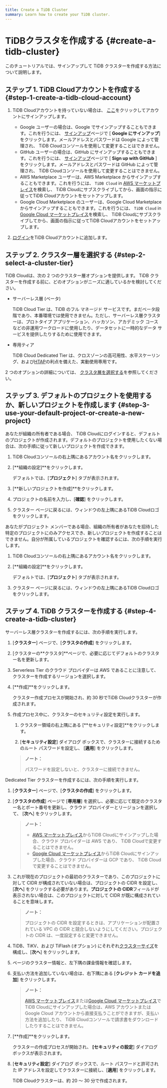 ```yaml
---
title: Create a TiDB Cluster
summary: Learn how to create your TiDB cluster.
---
```


# TiDBクラスタを作成する {#create-a-tidb-cluster}

このチュートリアルでは、サインアップして TiDB クラスターを作成する方法について説明します。

## ステップ 1. TiDB Cloudアカウントを作成する {#step-1-create-a-tidb-cloud-account}

1.  TiDB Cloudアカウントを持っていない場合は、 [ここ](https://tidbcloud.com/signup)をクリックしてアカウントにサインアップします。

    -   Google ユーザーの場合は、Google でサインアップすることもできます。これを行うには、 [サインアップ](https://tidbcloud.com/signup)ページで [ **Google にサインアップ**] をクリックします。メールアドレスとパスワードは Google によって管理され、 TiDB Cloudコンソールを使用して変更することはできません。
    -   GitHub ユーザーの場合は、GitHub にサインアップすることもできます。これを行うには、 [サインアップ](https://tidbcloud.com/signup)ページで [ **Sign up with GitHub** ] をクリックします。メールアドレスとパスワードは GitHub によって管理され、 TiDB Cloudコンソールを使用して変更することはできません。
    -   AWS Marketplace ユーザーは、AWS Marketplace からサインアップすることもできます。これを行うには、 `TiDB Cloud` in [AWS マーケットプレイス](https://aws.amazon.com/marketplace)を検索し、 TiDB Cloudにサブスクライブしてから、画面の指示に従ってTiDB Cloudアカウントをセットアップします。
    -   Google Cloud Marketplace のユーザーは、Google Cloud Marketplace からサインアップすることもできます。これを行うには、 `TiDB Cloud` in [Google Cloud マーケットプレイス](https://console.cloud.google.com/marketplace)を検索し、 TiDB Cloudにサブスクライブしてから、画面の指示に従ってTiDB Cloudアカウントをセットアップします。

2.  [ログイン](https://tidbcloud.com/)をTiDB Cloudアカウントに追加します。

## ステップ 2. クラスター層を選択する {#step-2-select-a-cluster-tier}

TiDB Cloudは、次の 2 つのクラスター層オプションを提供します。 TiDB クラスターを作成する前に、どのオプションがニーズに適しているかを検討してください。

-   サーバーレス層 (ベータ)

    TiDB Cloud Tier は、TiDB のフル マネージド サービスです。まだベータ段階であり、本番環境では使用できません。ただし、サーバーレス層クラスターは、プロトタイプ アプリケーション、ハッカソン、アカデミック コースなどの非運用ワークロードに使用したり、データセットに一時的なデータ サービスを提供したりするために使用できます。

-   専用ティア

    TiDB Cloud Dedicated Tier は、クロスゾーンの高可用性、水平スケーリング、および[HTAP](https://en.wikipedia.org/wiki/Hybrid_transactional/analytical_processing)の利点を備えた、実動使用専用です。

2 つのオプションの詳細については、 [クラスタ層を選択する](/tidb-cloud/select-cluster-tier.md)を参照してください。

## ステップ 3. デフォルトのプロジェクトを使用するか、新しいプロジェクトを作成します {#step-3-use-your-default-project-or-create-a-new-project}

あなたが組織の所有者である場合、 TiDB Cloudにログインすると、デフォルトのプロジェクトが作成されます。デフォルトのプロジェクトを使用したくない場合は、次の手順に従って新しいプロジェクトを作成できます。

1.  TiDB Cloudコンソールの右上隅にあるアカウント名をクリックします。

2.  [**組織の設定]**をクリックします。

    デフォルトでは、[**プロジェクト**] タブが表示されます。

3.  [**新しいプロジェクトを作成]**をクリックします。

4.  プロジェクトの名前を入力し、[**確認**] をクリックします。

5.  クラスター ページに戻るには、ウィンドウの左上隅にあるTiDB Cloudロゴをクリックします。

あなたがプロジェクト メンバーである場合、組織の所有者があなたを招待した特定のプロジェクトにのみアクセスでき、新しいプロジェクトを作成することはできません。自分が所属しているプロジェクトを確認するには、次の手順を実行します。

1.  TiDB Cloudコンソールの右上隅にあるアカウント名をクリックします。

2.  [**組織の設定]**をクリックします。

    デフォルトでは、[**プロジェクト**] タブが表示されます。

3.  クラスター ページに戻るには、ウィンドウの左上隅にあるTiDB Cloudロゴをクリックします。

## ステップ 4. TiDB クラスターを作成する {#step-4-create-a-tidb-cluster}

<SimpleTab>
<div label="Serverless Tier">

サーバーレス層クラスターを作成するには、次の手順を実行します。

1.  [**クラスター**] ページで、[<strong>クラスタの作成</strong>] をクリックします。

2.  [クラスターの**クラスタ]**ページで、必要に応じてデフォルトのクラスター名を更新します。

3.  Serverless Tier のクラウド プロバイダーは AWS であることに注意して、クラスターを作成するリージョンを選択します。

4.  [**作成]**をクリックします。

    クラスター作成プロセスが開始され、約 30 秒でTiDB Cloudクラスターが作成されます。

5.  作成プロセス中に、クラスターのセキュリティ設定を実行します。

    1.  クラスター領域の右上隅にある [**セキュリティ設定]**をクリックします。

    2.  [**セキュリティ設定**] ダイアログ ボックスで、クラスターに接続するためのルート パスワードを設定し、 [<strong>適用</strong>] をクリックします。

    > **ノート：**
    >
    > パスワードを設定しないと、クラスターに接続できません。

</div>

<div label="Dedicated Tier">

Dedicated Tier クラスターを作成するには、次の手順を実行します。

1.  [**クラスター**] ページで、[<strong>クラスタの作成</strong>] をクリックします。

2.  [**クラスタの作成**] ページで [<strong>専用層</strong>] を選択し、必要に応じて既定のクラスター名とポート番号を更新し、クラウド プロバイダーとリージョンを選択して、 [<strong>次へ</strong>] をクリックします。

    > **ノート：**
    >
    > -   [AWS マーケットプレイス](https://aws.amazon.com/marketplace)からTiDB Cloudにサインアップした場合、クラウド プロバイダーは AWS であり、 TiDB Cloudで変更することはできません。
    > -   [Google Cloud マーケットプレイス](https://console.cloud.google.com/marketplace)からTiDB Cloudにサインアップした場合、クラウド プロバイダーは GCP であり、 TiDB Cloudで変更することはできません。

3.  これが現在のプロジェクトの最初のクラスターであり、このプロジェクトに対して CIDR が構成されていない場合は、プロジェクトの CIDR を設定し、[**次へ**] をクリックする必要があります。<strong>プロジェクトの CIDR</strong>フィールドが表示されない場合は、このプロジェクトに対して CIDR が既に構成されていることを意味します。

    > **ノート：**
    >
    > プロジェクトの CIDR を設定するときは、アプリケーションが配置されている VPC の CIDR と競合しないようにしてください。プロジェクトの CIDR は、一度設定すると変更できません。

4.  TiDB、TiKV、および TiFlash (オプション) にそれぞれ[クラスターサイズ](/tidb-cloud/size-your-cluster.md)を構成し、[**次へ**] をクリックします。

5.  ページのクラスター情報と、左下隅の課金情報を確認します。

6.  支払い方法を追加していない場合は、右下隅にある [**クレジット カードを追加**] をクリックします。

    > **ノート：**
    >
    > [AWS マーケットプレイス](https://aws.amazon.com/marketplace)または[Google Cloud マーケットプレイス](https://console.cloud.google.com/marketplace)でTiDB Cloudにサインアップした場合は、AWS アカウントまたは Google Cloud アカウントから直接支払うことができますが、支払い方法を追加したり、 TiDB Cloudコンソールで請求書をダウンロードしたりすることはできません。

7.  [**作成]**をクリックします。

    クラスターの作成プロセスが開始され、 **[セキュリティの設定**] ダイアログ ボックスが表示されます。

8.  [**セキュリティ設定**] ダイアログ ボックスで、ルート パスワードと許可された IP アドレスを設定してクラスターに接続し、[<strong>適用</strong>] をクリックします。

    TiDB Cloudクラスターは、約 20 ～ 30 分で作成されます。

</div>
</SimpleTab>
